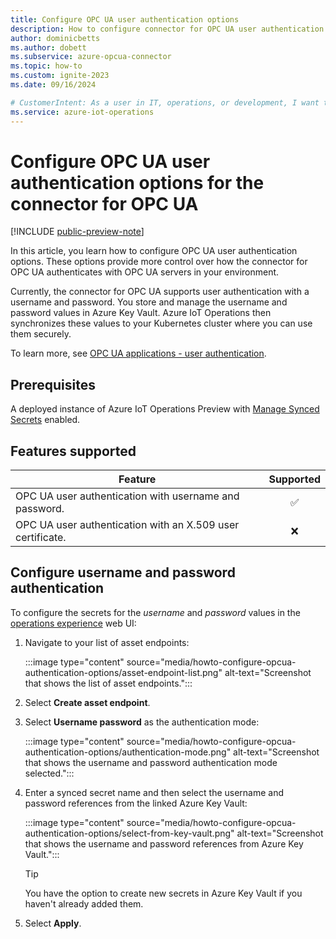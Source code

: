 ```yaml
---
title: Configure OPC UA user authentication options
description: How to configure connector for OPC UA user authentication options for it to use when it connects to an OPC UA server.
author: dominicbetts
ms.author: dobett
ms.subservice: azure-opcua-connector
ms.topic: how-to
ms.custom: ignite-2023
ms.date: 09/16/2024

# CustomerIntent: As a user in IT, operations, or development, I want to configure my OPC UA industrial edge environment with custom OPC UA user authentication options to keep it secure and work with my solution.
ms.service: azure-iot-operations
---
```


# Configure OPC UA user authentication options for the connector for OPC UA

[!INCLUDE [public-preview-note](../includes/public-preview-note.md)]

In this article, you learn how to configure OPC UA user authentication options. These options provide more control over how the connector for OPC UA authenticates with OPC UA servers in your environment.

Currently, the connector for OPC UA supports user authentication with a username and password. You store and manage the username and password values in Azure Key Vault. Azure IoT Operations then synchronizes these values to your Kubernetes cluster where you can use them securely.

To learn more, see [OPC UA applications - user authentication](https://reference.opcfoundation.org/Core/Part2/v105/docs/5.2.3).

## Prerequisites

A deployed instance of Azure IoT Operations Preview with [Manage Synced Secrets](../deploy-iot-ops/howto-manage-secrets.md#manage-synced-secrets) enabled.

## Features supported

| Feature  | Supported |
| -------- |:---------:|
| OPC UA user authentication with username and password.     |   ✅     |
| OPC UA user authentication with an X.509 user certificate. |   ❌     |

## Configure username and password authentication

To configure the secrets for the *username* and *password* values in the [operations experience](https://iotoperations.azure.com) web UI:

1. Navigate to your list of asset endpoints:

    :::image type="content" source="media/howto-configure-opcua-authentication-options/asset-endpoint-list.png" alt-text="Screenshot that shows the list of asset endpoints.":::

1. Select **Create asset endpoint**.

1. Select **Username password** as the authentication mode:

    :::image type="content" source="media/howto-configure-opcua-authentication-options/authentication-mode.png" alt-text="Screenshot that shows the username and password authentication mode selected.":::

1. Enter a synced secret name and then select the username and password references from the linked Azure Key Vault:

    :::image type="content" source="media/howto-configure-opcua-authentication-options/select-from-key-vault.png" alt-text="Screenshot that shows the username and password references from Azure Key Vault.":::

    > [!TIP]
    > You have the option to create new secrets in Azure Key Vault if you haven't already added them.

1. Select **Apply**.
